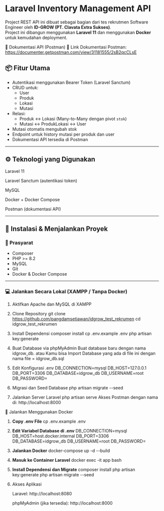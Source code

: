 # Laravel Inventory Management API

Project REST API ini dibuat sebagai bagian dari tes rekrutmen Software Engineer oleh **ID-GROW (PT. Clavata Extra Sukses)**.  
Project ini dibangun menggunakan **Laravel 11** dan menggunakan **Docker** untuk kemudahan deployment.

📑 Dokumentasi API (Postman)
📎 Link Dokumentasi Postman:
https://documenter.getpostman.com/view/31181555/2sB2qcCLsE

## 📦 Fitur Utama

- Autentikasi menggunakan Bearer Token (Laravel Sanctum)
- CRUD untuk:
  - User
  - Produk
  - Lokasi
  - Mutasi
- Relasi:
  - Produk <-> Lokasi (Many-to-Many dengan pivot `stok`)
  - Mutasi <-> ProdukLokasi <-> User
- Mutasi otomatis mengubah stok
- Endpoint untuk history mutasi per produk dan user
- Dokumentasi API tersedia di Postman

---

## ⚙️ Teknologi yang Digunakan

Laravel 11

Laravel Sanctum (autentikasi token)

MySQL

Docker + Docker Compose

Postman (dokumentasi API)

---

## 🚀 Instalasi & Menjalankan Proyek

### 🔧 Prasyarat

- Composer
- PHP >= 8.2
- MySQL
- Git
- Docker & Docker Compose

---

### 💻 Jalankan Secara Lokal (XAMPP / Tanpa Docker)
1. Aktifkan Apache dan MySQL di XAMPP

2. Clone Repository
git clone https://github.com/pangdamsetiawan/idgrow_test_rekrumen
cd idgrow_test_rekrumen

3. Install Dependensi
composer install
cp .env.example .env
php artisan key:generate

4. Buat Database via phpMyAdmin
Buat database baru dengan nama idgrow_db.
atau Kamu bisa Import Database yang ada di file ini dengan nama file = idgrow_db.sql

5. Edit Konfigurasi .env
DB_CONNECTION=mysql
DB_HOST=127.0.0.1
DB_PORT=3306
DB_DATABASE=idgrow_db
DB_USERNAME=root
DB_PASSWORD=


6. Migrasi dan Seed Database
php artisan migrate --seed

7. Jalankan Server Laravel
php artisan serve
Akses Postman dengan  nama di: http://localhost:8000


🐳 Jalankan Menggunakan Docker

1. **Copy .env File**
    cp .env.example .env

2. **Edit Variabel Database di .env**
    DB_CONNECTION=mysql
    DB_HOST=host.docker.internal
    DB_PORT=3306
    DB_DATABASE=idgrow_db
    DB_USERNAME=root
    DB_PASSWORD=

3. **Jalankan Docker**
    docker-compose up -d --build

4. **Masuk ke Container Laravel**
    docker exec -it app bash

5. **Install Dependensi dan Migrate**
    composer install
    php artisan key:generate
    php artisan migrate --seed

6. Akses Aplikasi 

    Laravel: http://localhost:8080

    phpMyAdmin (jika tersedia): http://localhost:8000




